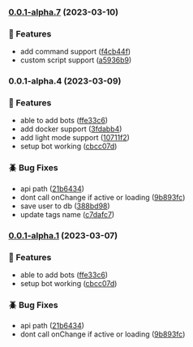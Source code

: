 

### [0.0.1-alpha.7](https://github.com/botmate/botmate-awesome/compare/0.0.1-alpha.5...0.0.1-alpha.7) (2023-03-10)


### 🚀 Features

* add command support ([f4cb44f](https://github.com/botmate/botmate-awesome/commit/f4cb44f4f907109798bb286ae7948f738493a247))
* custom script support ([a5936b9](https://github.com/botmate/botmate-awesome/commit/a5936b99d5cf363b37c379a62cf51cf5b2cc5eab))

### 0.0.1-alpha.4 (2023-03-09)


### 🚀 Features

* able to add bots ([ffe33c6](https://github.com/botmate/botmate-awesome/commit/ffe33c6de836666332e0201f493028a0ad22f7a1))
* add docker support ([3fdabb4](https://github.com/botmate/botmate-awesome/commit/3fdabb44aa4965a4c179f694e42b81c84e83244d))
* add light mode support ([10711f2](https://github.com/botmate/botmate-awesome/commit/10711f2e6cedff14ee805a1a8a03749fb9809969))
* setup bot working ([cbcc07d](https://github.com/botmate/botmate-awesome/commit/cbcc07de83d392893c45b206aa203e4fd192e466))


### 🪲 Bug Fixes

* api path ([21b6434](https://github.com/botmate/botmate-awesome/commit/21b64340fa0ef6be20cfb39ead8a55534f1f5301))
* dont call onChange if active or loading ([9b893fc](https://github.com/botmate/botmate-awesome/commit/9b893fc3e191d52acc9630a9b52f509d7f8b96f9))
* save user to db ([388bd98](https://github.com/botmate/botmate-awesome/commit/388bd98a8371a6a324650e8380b13f6464dcb587))
* update tags name ([c7dafc7](https://github.com/botmate/botmate-awesome/commit/c7dafc705630f3e78fdbc540bbb97286dd1c69f2))

### [0.0.1-alpha.1](https://github.com/botmate/botmate-awesome/compare/0.0.1...0.0.1-alpha.1) (2023-03-07)


### 🚀 Features

* able to add bots ([ffe33c6](https://github.com/botmate/botmate-awesome/commit/ffe33c6de836666332e0201f493028a0ad22f7a1))
* setup bot working ([cbcc07d](https://github.com/botmate/botmate-awesome/commit/cbcc07de83d392893c45b206aa203e4fd192e466))


### 🪲 Bug Fixes

* api path ([21b6434](https://github.com/botmate/botmate-awesome/commit/21b64340fa0ef6be20cfb39ead8a55534f1f5301))
* dont call onChange if active or loading ([9b893fc](https://github.com/botmate/botmate-awesome/commit/9b893fc3e191d52acc9630a9b52f509d7f8b96f9))